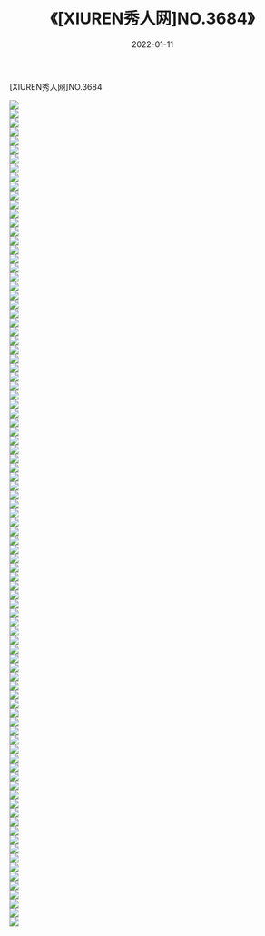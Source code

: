 ﻿---
layout: post
title:  《[XIUREN秀人网]NO.3684》
date:   2022-01-11
img: http://pic.660000.xyz/1:/秀人网/秀人网第04部分/[XIUREN秀人网]NO.3684/000.jpg
categories: [美女, 清纯, 唯美]
---

[XIUREN秀人网]NO.3684

 ![](http://pic.660000.xyz/1:/秀人网/秀人网第04部分/[XIUREN秀人网]NO.3684/001.jpg) <br>![](http://pic.660000.xyz/1:/秀人网/秀人网第04部分/[XIUREN秀人网]NO.3684/002.jpg) <br>![](http://pic.660000.xyz/1:/秀人网/秀人网第04部分/[XIUREN秀人网]NO.3684/003.jpg) <br>![](http://pic.660000.xyz/1:/秀人网/秀人网第04部分/[XIUREN秀人网]NO.3684/004.jpg) <br>![](http://pic.660000.xyz/1:/秀人网/秀人网第04部分/[XIUREN秀人网]NO.3684/005.jpg) <br>![](http://pic.660000.xyz/1:/秀人网/秀人网第04部分/[XIUREN秀人网]NO.3684/006.jpg) <br>![](http://pic.660000.xyz/1:/秀人网/秀人网第04部分/[XIUREN秀人网]NO.3684/007.jpg) <br>![](http://pic.660000.xyz/1:/秀人网/秀人网第04部分/[XIUREN秀人网]NO.3684/008.jpg) <br>![](http://pic.660000.xyz/1:/秀人网/秀人网第04部分/[XIUREN秀人网]NO.3684/009.jpg) <br>![](http://pic.660000.xyz/1:/秀人网/秀人网第04部分/[XIUREN秀人网]NO.3684/010.jpg) <br>![](http://pic.660000.xyz/1:/秀人网/秀人网第04部分/[XIUREN秀人网]NO.3684/011.jpg) <br>![](http://pic.660000.xyz/1:/秀人网/秀人网第04部分/[XIUREN秀人网]NO.3684/012.jpg) <br>![](http://pic.660000.xyz/1:/秀人网/秀人网第04部分/[XIUREN秀人网]NO.3684/013.jpg) <br>![](http://pic.660000.xyz/1:/秀人网/秀人网第04部分/[XIUREN秀人网]NO.3684/014.jpg) <br>![](http://pic.660000.xyz/1:/秀人网/秀人网第04部分/[XIUREN秀人网]NO.3684/015.jpg) <br>![](http://pic.660000.xyz/1:/秀人网/秀人网第04部分/[XIUREN秀人网]NO.3684/016.jpg) <br>![](http://pic.660000.xyz/1:/秀人网/秀人网第04部分/[XIUREN秀人网]NO.3684/017.jpg) <br>![](http://pic.660000.xyz/1:/秀人网/秀人网第04部分/[XIUREN秀人网]NO.3684/018.jpg) <br>![](http://pic.660000.xyz/1:/秀人网/秀人网第04部分/[XIUREN秀人网]NO.3684/019.jpg) <br>![](http://pic.660000.xyz/1:/秀人网/秀人网第04部分/[XIUREN秀人网]NO.3684/020.jpg) <br>![](http://pic.660000.xyz/1:/秀人网/秀人网第04部分/[XIUREN秀人网]NO.3684/021.jpg) <br>![](http://pic.660000.xyz/1:/秀人网/秀人网第04部分/[XIUREN秀人网]NO.3684/022.jpg) <br>![](http://pic.660000.xyz/1:/秀人网/秀人网第04部分/[XIUREN秀人网]NO.3684/023.jpg) <br>![](http://pic.660000.xyz/1:/秀人网/秀人网第04部分/[XIUREN秀人网]NO.3684/024.jpg) <br>![](http://pic.660000.xyz/1:/秀人网/秀人网第04部分/[XIUREN秀人网]NO.3684/025.jpg) <br>![](http://pic.660000.xyz/1:/秀人网/秀人网第04部分/[XIUREN秀人网]NO.3684/026.jpg) <br>![](http://pic.660000.xyz/1:/秀人网/秀人网第04部分/[XIUREN秀人网]NO.3684/027.jpg) <br>![](http://pic.660000.xyz/1:/秀人网/秀人网第04部分/[XIUREN秀人网]NO.3684/028.jpg) <br>![](http://pic.660000.xyz/1:/秀人网/秀人网第04部分/[XIUREN秀人网]NO.3684/029.jpg) <br>![](http://pic.660000.xyz/1:/秀人网/秀人网第04部分/[XIUREN秀人网]NO.3684/030.jpg) <br>![](http://pic.660000.xyz/1:/秀人网/秀人网第04部分/[XIUREN秀人网]NO.3684/031.jpg) <br>![](http://pic.660000.xyz/1:/秀人网/秀人网第04部分/[XIUREN秀人网]NO.3684/032.jpg) <br>![](http://pic.660000.xyz/1:/秀人网/秀人网第04部分/[XIUREN秀人网]NO.3684/033.jpg) <br>![](http://pic.660000.xyz/1:/秀人网/秀人网第04部分/[XIUREN秀人网]NO.3684/034.jpg) <br>![](http://pic.660000.xyz/1:/秀人网/秀人网第04部分/[XIUREN秀人网]NO.3684/035.jpg) <br>![](http://pic.660000.xyz/1:/秀人网/秀人网第04部分/[XIUREN秀人网]NO.3684/036.jpg) <br>![](http://pic.660000.xyz/1:/秀人网/秀人网第04部分/[XIUREN秀人网]NO.3684/037.jpg) <br>![](http://pic.660000.xyz/1:/秀人网/秀人网第04部分/[XIUREN秀人网]NO.3684/038.jpg) <br>![](http://pic.660000.xyz/1:/秀人网/秀人网第04部分/[XIUREN秀人网]NO.3684/039.jpg) <br>![](http://pic.660000.xyz/1:/秀人网/秀人网第04部分/[XIUREN秀人网]NO.3684/040.jpg) <br>![](http://pic.660000.xyz/1:/秀人网/秀人网第04部分/[XIUREN秀人网]NO.3684/041.jpg) <br>![](http://pic.660000.xyz/1:/秀人网/秀人网第04部分/[XIUREN秀人网]NO.3684/042.jpg) <br>![](http://pic.660000.xyz/1:/秀人网/秀人网第04部分/[XIUREN秀人网]NO.3684/043.jpg) <br>![](http://pic.660000.xyz/1:/秀人网/秀人网第04部分/[XIUREN秀人网]NO.3684/044.jpg) <br>![](http://pic.660000.xyz/1:/秀人网/秀人网第04部分/[XIUREN秀人网]NO.3684/045.jpg) <br>![](http://pic.660000.xyz/1:/秀人网/秀人网第04部分/[XIUREN秀人网]NO.3684/046.jpg) <br>![](http://pic.660000.xyz/1:/秀人网/秀人网第04部分/[XIUREN秀人网]NO.3684/047.jpg) <br>![](http://pic.660000.xyz/1:/秀人网/秀人网第04部分/[XIUREN秀人网]NO.3684/048.jpg) <br>![](http://pic.660000.xyz/1:/秀人网/秀人网第04部分/[XIUREN秀人网]NO.3684/049.jpg) <br>![](http://pic.660000.xyz/1:/秀人网/秀人网第04部分/[XIUREN秀人网]NO.3684/050.jpg) <br>![](http://pic.660000.xyz/1:/秀人网/秀人网第04部分/[XIUREN秀人网]NO.3684/051.jpg) <br>![](http://pic.660000.xyz/1:/秀人网/秀人网第04部分/[XIUREN秀人网]NO.3684/052.jpg) <br>![](http://pic.660000.xyz/1:/秀人网/秀人网第04部分/[XIUREN秀人网]NO.3684/053.jpg) <br>![](http://pic.660000.xyz/1:/秀人网/秀人网第04部分/[XIUREN秀人网]NO.3684/054.jpg) <br>![](http://pic.660000.xyz/1:/秀人网/秀人网第04部分/[XIUREN秀人网]NO.3684/055.jpg) <br>![](http://pic.660000.xyz/1:/秀人网/秀人网第04部分/[XIUREN秀人网]NO.3684/056.jpg) <br>![](http://pic.660000.xyz/1:/秀人网/秀人网第04部分/[XIUREN秀人网]NO.3684/057.jpg) <br>![](http://pic.660000.xyz/1:/秀人网/秀人网第04部分/[XIUREN秀人网]NO.3684/058.jpg) <br>![](http://pic.660000.xyz/1:/秀人网/秀人网第04部分/[XIUREN秀人网]NO.3684/059.jpg) <br>![](http://pic.660000.xyz/1:/秀人网/秀人网第04部分/[XIUREN秀人网]NO.3684/060.jpg) <br>![](http://pic.660000.xyz/1:/秀人网/秀人网第04部分/[XIUREN秀人网]NO.3684/061.jpg) <br>![](http://pic.660000.xyz/1:/秀人网/秀人网第04部分/[XIUREN秀人网]NO.3684/062.jpg) <br>![](http://pic.660000.xyz/1:/秀人网/秀人网第04部分/[XIUREN秀人网]NO.3684/063.jpg) <br>![](http://pic.660000.xyz/1:/秀人网/秀人网第04部分/[XIUREN秀人网]NO.3684/064.jpg) <br>![](http://pic.660000.xyz/1:/秀人网/秀人网第04部分/[XIUREN秀人网]NO.3684/065.jpg) <br>![](http://pic.660000.xyz/1:/秀人网/秀人网第04部分/[XIUREN秀人网]NO.3684/066.jpg) <br>![](http://pic.660000.xyz/1:/秀人网/秀人网第04部分/[XIUREN秀人网]NO.3684/067.jpg) <br>![](http://pic.660000.xyz/1:/秀人网/秀人网第04部分/[XIUREN秀人网]NO.3684/068.jpg) <br>![](http://pic.660000.xyz/1:/秀人网/秀人网第04部分/[XIUREN秀人网]NO.3684/069.jpg) <br>![](http://pic.660000.xyz/1:/秀人网/秀人网第04部分/[XIUREN秀人网]NO.3684/070.jpg) <br>![](http://pic.660000.xyz/1:/秀人网/秀人网第04部分/[XIUREN秀人网]NO.3684/071.jpg) <br>![](http://pic.660000.xyz/1:/秀人网/秀人网第04部分/[XIUREN秀人网]NO.3684/072.jpg) <br>![](http://pic.660000.xyz/1:/秀人网/秀人网第04部分/[XIUREN秀人网]NO.3684/073.jpg) <br>![](http://pic.660000.xyz/1:/秀人网/秀人网第04部分/[XIUREN秀人网]NO.3684/074.jpg) <br>![](http://pic.660000.xyz/1:/秀人网/秀人网第04部分/[XIUREN秀人网]NO.3684/075.jpg) <br>![](http://pic.660000.xyz/1:/秀人网/秀人网第04部分/[XIUREN秀人网]NO.3684/076.jpg) <br>![](http://pic.660000.xyz/1:/秀人网/秀人网第04部分/[XIUREN秀人网]NO.3684/077.jpg) <br>![](http://pic.660000.xyz/1:/秀人网/秀人网第04部分/[XIUREN秀人网]NO.3684/078.jpg) <br>![](http://pic.660000.xyz/1:/秀人网/秀人网第04部分/[XIUREN秀人网]NO.3684/079.jpg) <br>![](http://pic.660000.xyz/1:/秀人网/秀人网第04部分/[XIUREN秀人网]NO.3684/080.jpg) <br>![](http://pic.660000.xyz/1:/秀人网/秀人网第04部分/[XIUREN秀人网]NO.3684/081.jpg) <br>![](http://pic.660000.xyz/1:/秀人网/秀人网第04部分/[XIUREN秀人网]NO.3684/082.jpg) <br>![](http://pic.660000.xyz/1:/秀人网/秀人网第04部分/[XIUREN秀人网]NO.3684/083.jpg) <br>![](http://pic.660000.xyz/1:/秀人网/秀人网第04部分/[XIUREN秀人网]NO.3684/084.jpg) <br>![](http://pic.660000.xyz/1:/秀人网/秀人网第04部分/[XIUREN秀人网]NO.3684/085.jpg) <br>![](http://pic.660000.xyz/1:/秀人网/秀人网第04部分/[XIUREN秀人网]NO.3684/086.jpg) <br>![](http://pic.660000.xyz/1:/秀人网/秀人网第04部分/[XIUREN秀人网]NO.3684/087.jpg) <br>![](http://pic.660000.xyz/1:/秀人网/秀人网第04部分/[XIUREN秀人网]NO.3684/088.jpg) <br>![](http://pic.660000.xyz/1:/秀人网/秀人网第04部分/[XIUREN秀人网]NO.3684/089.jpg) <br>![](http://pic.660000.xyz/1:/秀人网/秀人网第04部分/[XIUREN秀人网]NO.3684/090.jpg) <br>![](http://pic.660000.xyz/1:/秀人网/秀人网第04部分/[XIUREN秀人网]NO.3684/091.jpg) <br>